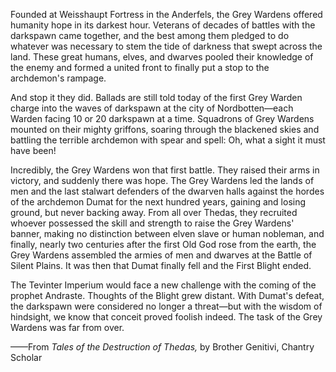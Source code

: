 Founded at Weisshaupt Fortress in the Anderfels, the Grey Wardens offered humanity hope in its darkest hour. Veterans of decades of battles with the darkspawn came together, and the best among them pledged to do whatever was necessary to stem the tide of darkness that swept across the land. These great humans, elves, and dwarves pooled their knowledge of the enemy and formed a united front to finally put a stop to the archdemon's rampage.

And stop it they did. Ballads are still told today of the first Grey Warden charge into the waves of darkspawn at the city of Nordbotten—each Warden facing 10 or 20 darkspawn at a time. Squadrons of Grey Wardens mounted on their mighty griffons, soaring through the blackened skies and battling the terrible archdemon with spear and spell: Oh, what a sight it must have been!

Incredibly, the Grey Wardens won that first battle. They raised their arms in victory, and suddenly there was hope. The Grey Wardens led the lands of men and the last stalwart defenders of the dwarven halls against the hordes of the archdemon Dumat for the next hundred years, gaining and losing ground, but never backing away. From all over Thedas, they recruited whoever possessed the skill and strength to raise the Grey Wardens' banner, making no distinction between elven slave or human nobleman, and finally, nearly two centuries after the first Old God rose from the earth, the Grey Wardens assembled the armies of men and dwarves at the Battle of Silent Plains. It was then that Dumat finally fell and the First Blight ended.

The Tevinter Imperium would face a new challenge with the coming of the prophet Andraste. Thoughts of the Blight grew distant. With Dumat's defeat, the darkspawn were considered no longer a threat—but with the wisdom of hindsight, we know that conceit proved foolish indeed. The task of the Grey Wardens was far from over.

——From <i> Tales of the Destruction of Thedas, </i> by Brother Genitivi, Chantry Scholar